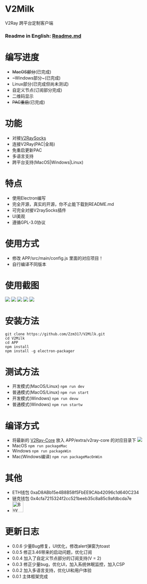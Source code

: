 # V2Milk
V2Ray 跨平台定制客户端

### Readme in English: [Readme.md](https://github.com/Zzm317/V2Milk/blob/master/READMEEN.md)

# 编写进度
* ~~MacOS部分~~(已完成)
* ~Windows部分~(已完成)
* Linux部分(已完成但尚未测试)
* 自定义节点(订阅部分完成)
* 二维码显示
* ~~PAC重启~~(已完成)

# 功能
* 对接[V2RaySocks](https://github.com/Zzm317/v2raysocks)
* 连接V2Ray(PAC|全局)
* 免重启更新PAC
* 多语言支持
* 跨平台支持(MacOS|Windows|Linux)

# 特点
* 使用Electron编写
* 完全开源，真实的开源，你不止能下载到README.md
* 可完全对接V2raySocks插件
* UI美观
* 遵循GPL-3.0协议

# 使用方式
* 修改 APP/src/main/config.js 里面的对应项目！
* 自行编译不同版本

# 使用截图
![](https://raw.githubusercontent.com/Zzm317/V2Milk/master/images/1.jpg)
![](https://raw.githubusercontent.com/Zzm317/V2Milk/master/images/2.jpg)
![](https://raw.githubusercontent.com/Zzm317/V2Milk/master/images/3.jpg)
![](https://raw.githubusercontent.com/Zzm317/V2Milk/master/images/4.jpg)
![](https://raw.githubusercontent.com/Zzm317/V2Milk/master/images/5.jpg)

# 安装方法
```
git clone https://github.com/Zzm317/V2Milk.git
cd V2Milk
cd APP
npm install
npm install -g electron-packager
```

# 测试方法
* 开发模式(MacOS/Linux) ```npm run dev```
* 普通模式(MacOS/Linux) ```npm run start```
* 开发模式(Windows) ```npm run devw```
* 普通模式(Windows) ```npm run startw```

# 编译方式
* 将最新的 [V2Ray-Core](https://github.com/v2ray/v2ray-core/releases) 放入 APP/extra/v2ray-core 的对应目录下
![](https://raw.githubusercontent.com/Zzm317/V2Milk/master/images/6.jpg)
* MacOS ```npm run packageMac```
* Windows ```npm run packageWin```
* Mac(Windows编译) ```npm run packageMacOnWin```

# 其他
* ETH钱包 0xaD8ABb15e4B8B58f5FbEE9CAb42096c1d640C234
* 链克钱包 0x4cfa7215324f2cc521beeb35c8a85c9afdbcda7e
* <a href='https://ko-fi.com/U7U7K54E' target='_blank'><img height='36' style='border:0px;height:36px;' src='https://az743702.vo.msecnd.net/cdn/kofi4.png?v=f' border='0' alt='Buy Me a Coffee' /></a>

# 更新日志
* 0.0.6 少量Bug修复，UI优化，修改alert弹窗为toast
* 0.0.5 修正3.46带来的启动问题，优化订阅
* 0.0.4 加入了自定义节点部分的订阅支持(V = 2)
* 0.0.3 修正少量bug，优化UI，加入系统休眠监控，加入CSP
* 0.0.2 加入多语言支持，优化UI和用户体验
* 0.0.1 主体框架完成